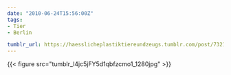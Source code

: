 ```yaml
---
date: "2010-06-24T15:56:00Z"
tags:
- Tier
- Berlin

tumblr_url: https://haesslicheplastiktiereundzeugs.tumblr.com/post/732102053
---
```

{{< figure src="tumblr_l4jc5jFY5d1qbfzcmo1_1280jpg" >}} 
